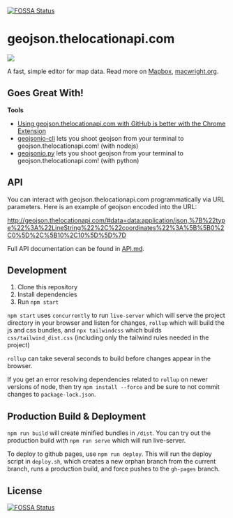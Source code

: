 [![FOSSA Status](https://app.fossa.io/api/projects/git%2Bhttps%3A%2F%2Fgithub.com%2Fmapbox%2Fgeojson.thelocationapi.com.svg?type=shield)](https://app.fossa.io/projects/git%2Bhttps%3A%2F%2Fgithub.com%2Fmapbox%2Fgeojson.thelocationapi.com?ref=badge_shield)

# geojson.thelocationapi.com

![](http://i.cloudup.com/kz3BAF7Hnx.png)

A fast, simple editor for map data. Read more on [Mapbox](https://www.mapbox.com/blog/geojsonio-announce/),
[macwright.org](https://macwright.org/2013/07/26/geojsonio.html).

## Goes Great With!

**Tools**

- [Using geojson.thelocationapi.com with GitHub is better with the Chrome Extension](https://chrome.google.com/webstore/detail/geojsonio/oibjgofbhldcajfamjganpeacipebckp)
- [geojsonio-cli](https://github.com/mapbox/geojsonio-cli) lets you shoot geojson from your terminal to geojson.thelocationapi.com! (with nodejs)
- [geojsonio.py](https://github.com/jwass/geojsonio.py) lets you shoot geojson from your terminal to geojson.thelocationapi.com! (with python)

## API

You can interact with geojson.thelocationapi.com programmatically via URL parameters. Here is an example of geojson encoded into the URL:

http://geojson.thelocationapi.com/#data=data:application/json,%7B%22type%22%3A%22LineString%22%2C%22coordinates%22%3A%5B%5B0%2C0%5D%2C%5B10%2C10%5D%5D%7D

Full API documentation can be found in [API.md](API.md).

## Development

1. Clone this repository
2. Install dependencies
3. Run `npm start`

`npm start` uses `concurrently` to run `live-server` which will serve the project directory in your browser and listen for changes, `rollup` which will build the js and css bundles, and `npx tailwindcss` which builds `css/tailwind_dist.css` (including only the tailwind rules needed in the project)

`rollup` can take several seconds to build before changes appear in the browser.

If you get an error resolving dependencies related to `rollup` on newer versions of node, then try `npm install --force` and be sure to not commit changes to `package-lock.json`.

## Production Build & Deployment

`npm run build` will create minified bundles in `/dist`. You can try out the production build with `npm run serve` which will run live-server.

To deploy to github pages, use `npm run deploy`.  This will run the deploy script in `deploy.sh`, which creates a new orphan branch from the current branch, runs a production build, and force pushes to the `gh-pages` branch.

## License

[![FOSSA Status](https://app.fossa.io/api/projects/git%2Bhttps%3A%2F%2Fgithub.com%2Fmapbox%2Fgeojson.thelocationapi.com.svg?type=large)](https://app.fossa.io/projects/git%2Bhttps%3A%2F%2Fgithub.com%2Fmapbox%2Fgeojson.thelocationapi.com?ref=badge_large)
